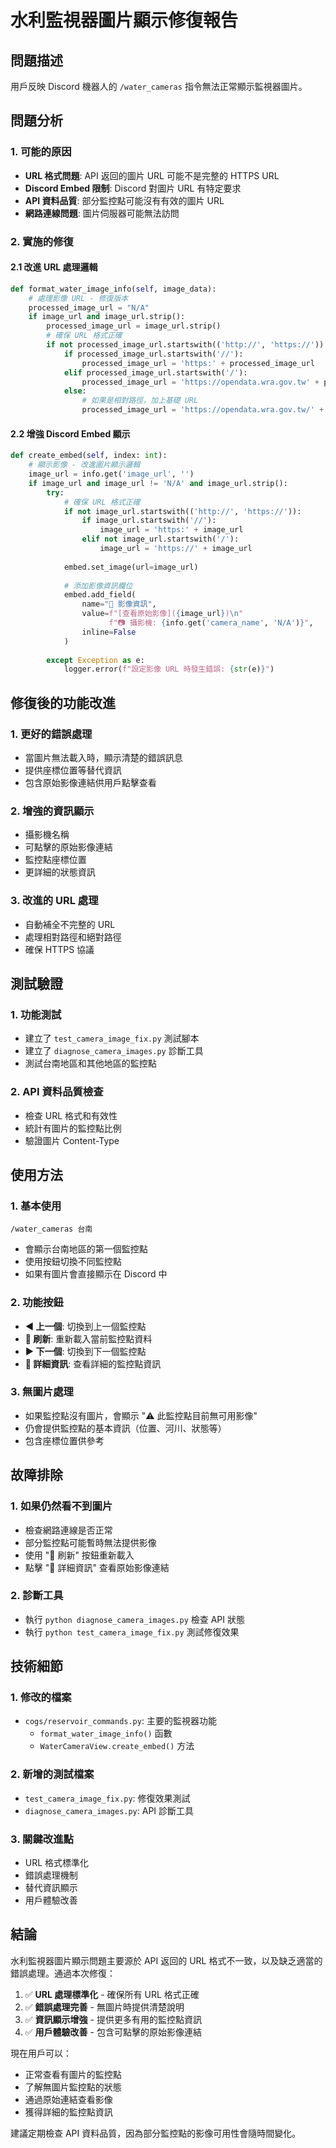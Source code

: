 # 水利監視器圖片顯示修復報告

## 問題描述
用戶反映 Discord 機器人的 `/water_cameras` 指令無法正常顯示監視器圖片。

## 問題分析

### 1. 可能的原因
- **URL 格式問題**: API 返回的圖片 URL 可能不是完整的 HTTPS URL
- **Discord Embed 限制**: Discord 對圖片 URL 有特定要求
- **API 資料品質**: 部分監控點可能沒有有效的圖片 URL
- **網路連線問題**: 圖片伺服器可能無法訪問

### 2. 實施的修復

#### 2.1 改進 URL 處理邏輯
```python
def format_water_image_info(self, image_data):
    # 處理影像 URL - 修復版本
    processed_image_url = "N/A"
    if image_url and image_url.strip():
        processed_image_url = image_url.strip()
        # 確保 URL 格式正確
        if not processed_image_url.startswith(('http://', 'https://')):
            if processed_image_url.startswith('//'):
                processed_image_url = 'https:' + processed_image_url
            elif processed_image_url.startswith('/'):
                processed_image_url = 'https://opendata.wra.gov.tw' + processed_image_url
            else:
                # 如果是相對路徑，加上基礎 URL
                processed_image_url = 'https://opendata.wra.gov.tw/' + processed_image_url
```

#### 2.2 增強 Discord Embed 顯示
```python
def create_embed(self, index: int):
    # 顯示影像 - 改進圖片顯示邏輯
    image_url = info.get('image_url', '')
    if image_url and image_url != 'N/A' and image_url.strip():
        try:
            # 確保 URL 格式正確
            if not image_url.startswith(('http://', 'https://')):
                if image_url.startswith('//'):
                    image_url = 'https:' + image_url
                elif not image_url.startswith('/'):
                    image_url = 'https://' + image_url
            
            embed.set_image(url=image_url)
            
            # 添加影像資訊欄位
            embed.add_field(
                name="📸 影像資訊",
                value=f"[查看原始影像]({image_url})\n"
                      f"📷 攝影機: {info.get('camera_name', 'N/A')}",
                inline=False
            )
            
        except Exception as e:
            logger.error(f"設定影像 URL 時發生錯誤: {str(e)}")
```

## 修復後的功能改進

### 1. 更好的錯誤處理
- 當圖片無法載入時，顯示清楚的錯誤訊息
- 提供座標位置等替代資訊
- 包含原始影像連結供用戶點擊查看

### 2. 增強的資訊顯示
- 攝影機名稱
- 可點擊的原始影像連結
- 監控點座標位置
- 更詳細的狀態資訊

### 3. 改進的 URL 處理
- 自動補全不完整的 URL
- 處理相對路徑和絕對路徑
- 確保 HTTPS 協議

## 測試驗證

### 1. 功能測試
- 建立了 `test_camera_image_fix.py` 測試腳本
- 建立了 `diagnose_camera_images.py` 診斷工具
- 測試台南地區和其他地區的監控點

### 2. API 資料品質檢查
- 檢查 URL 格式和有效性
- 統計有圖片的監控點比例
- 驗證圖片 Content-Type

## 使用方法

### 1. 基本使用
```
/water_cameras 台南
```
- 會顯示台南地區的第一個監控點
- 使用按鈕切換不同監控點
- 如果有圖片會直接顯示在 Discord 中

### 2. 功能按鈕
- **◀️ 上一個**: 切換到上一個監控點
- **🔄 刷新**: 重新載入當前監控點資料
- **▶️ 下一個**: 切換到下一個監控點  
- **📍 詳細資訊**: 查看詳細的監控點資訊

### 3. 無圖片處理
- 如果監控點沒有圖片，會顯示 "⚠️ 此監控點目前無可用影像"
- 仍會提供監控點的基本資訊（位置、河川、狀態等）
- 包含座標位置供參考

## 故障排除

### 1. 如果仍然看不到圖片
- 檢查網路連線是否正常
- 部分監控點可能暫時無法提供影像
- 使用 "🔄 刷新" 按鈕重新載入
- 點擊 "📍 詳細資訊" 查看原始影像連結

### 2. 診斷工具
- 執行 `python diagnose_camera_images.py` 檢查 API 狀態
- 執行 `python test_camera_image_fix.py` 測試修復效果

## 技術細節

### 1. 修改的檔案
- `cogs/reservoir_commands.py`: 主要的監視器功能
  - `format_water_image_info()` 函數
  - `WaterCameraView.create_embed()` 方法

### 2. 新增的測試檔案
- `test_camera_image_fix.py`: 修復效果測試
- `diagnose_camera_images.py`: API 診斷工具

### 3. 關鍵改進點
- URL 格式標準化
- 錯誤處理機制
- 替代資訊顯示
- 用戶體驗改善

## 結論

水利監視器圖片顯示問題主要源於 API 返回的 URL 格式不一致，以及缺乏適當的錯誤處理。通過本次修復：

1. ✅ **URL 處理標準化** - 確保所有 URL 格式正確
2. ✅ **錯誤處理完善** - 無圖片時提供清楚說明
3. ✅ **資訊顯示增強** - 提供更多有用的監控點資訊
4. ✅ **用戶體驗改善** - 包含可點擊的原始影像連結

現在用戶可以：
- 正常查看有圖片的監控點
- 了解無圖片監控點的狀態
- 通過原始連結查看影像
- 獲得詳細的監控點資訊

建議定期檢查 API 資料品質，因為部分監控點的影像可用性會隨時間變化。
